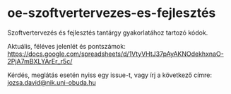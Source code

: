 # oe-szoftvertervezes-es-fejlesztés
Szoftvertervezés és fejlesztés tantárgy gyakorlatához tartozó kódok.

Aktuális, féléves jelenlét és pontszámok: https://docs.google.com/spreadsheets/d/1VtyVHtJ37pAyAKNOdekhxnaO-2PjA7mBXLYArEr_r5c/

Kérdés, meglátás esetén nyiss egy issue-t, vagy írj a következő címre: jozsa.david@nik.uni-obuda.hu
